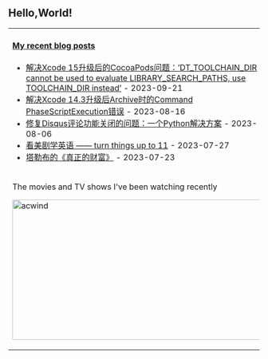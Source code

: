 ## Hello,World!

<table width="95%">
<tr>
<td valign="top"  colspan="2">

#### <a href="https://blog.animesdata.com" target="_blank">My recent blog posts</a>

<!-- blog starts -->
* <a href='https://blog.animesdata.com/%E7%BC%96%E7%A8%8B%E4%BA%BA%E7%94%9F/2023/09/21/DT_TOOLCHAIN_DIR-error.html' target='_blank'>解决Xcode 15升级后的CocoaPods问题：’DT_TOOLCHAIN_DIR cannot be used to evaluate LIBRARY_SEARCH_PATHS, use TOOLCHAIN_DIR instead’</a> - 2023-09-21
* <a href='https://blog.animesdata.com/%E7%BC%96%E7%A8%8B%E4%BA%BA%E7%94%9F/2023/08/16/Command_PhaseScriptExecution_failed_with_a_nonzero_exit_code.html' target='_blank'>解决Xcode 14.3升级后Archive时的Command PhaseScriptExecution错误</a> - 2023-08-16
* <a href='https://blog.animesdata.com/%E7%BC%96%E7%A8%8B%E4%BA%BA%E7%94%9F/2023/08/06/disqus-Comments-for-this-thread-are-now-closed.html' target='_blank'>修复Disqus评论功能关闭的问题：一个Python解决方案</a> - 2023-08-06
* <a href='https://blog.animesdata.com/%E7%BE%8E%E5%89%A7%E7%AC%94%E8%AE%B0/2023/07/27/turn-things-up-to-11.html' target='_blank'>看美剧学英语 —— turn things up to 11</a> - 2023-07-27
* <a href='https://blog.animesdata.com/%E5%BF%83%E6%83%85%E9%9A%8F%E7%AC%94/2023/07/23/true-wealth.html' target='_blank'>塔勒布的《真正的财富》</a> - 2023-07-23
<!-- blog ends -->
</td>

</tr>

<tr>
    <td colspan="2">
        <p>The movies and TV shows I've been watching recently</p>
        <p>
            <a target="_blank" href="https://trakt.tv/users/acwind">
                <img width="500" height="281" alt="acwind" src="https://widgets.trakt.tv/users/1f712e5c320ac20984774069f2b6daa7/watched/fanart2@2x.jpg" />
            </a>
        </p>
    </td>
</tr>
  
</table>
